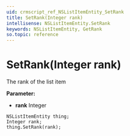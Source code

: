 ```yaml
---
uid: crmscript_ref_NSListItemEntity_SetRank
title: SetRank(Integer rank)
intellisense: NSListItemEntity.SetRank
keywords: NSListItemEntity, GetRank
so.topic: reference
---
```


# SetRank(Integer rank)

The rank of the list item

**Parameter:** 
* **rank** Integer

```crmscript
NSListItemEntity thing;
Integer rank;
thing.SetRank(rank);
```

